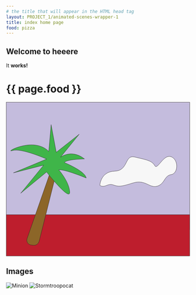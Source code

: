 ```yaml
---
# the title that will appear in the HTML head tag
layout: PROJECT_1/animated-scenes-wrapper-1
title: index home page
food: pizza
---
```


## Welcome to heeere

<div class="bacon" markdown="1">
  
It **works!**
  
</div>

<h1>{{ page.food }}</h1>

<div>
<svg xmlns="http://www.w3.org/2000/svg" viewBox="0 0 715.12 598.36"><defs><style>.cls-1{fill:#c4bcdd;}.cls-1,.cls-2,.cls-3,.cls-4,.cls-5{stroke:#231f20;stroke-miterlimit:10;}.cls-2{fill:#f7f7f7;}.cls-3{fill:#be1e2d;}.cls-4{fill:#8c6628;}.cls-5{fill:#3fb549;}</style></defs><g id="sky"><rect id="SkyPath" class="cls-1" x="0.5" y="0.5" width="714.12" height="495.55"/></g><g id="cloud"><path id="CloudPath" class="cls-2" d="M364.29,323s2.5-53.45,57.5-55.06S459.29,203,500.12,213s66.67,13.06,77.5,33.2,34.17-46.17,64.17-34.27,27.5,65.24,0,69.4-24.17,35.84-54.17,45-45.83-27.5-94.17-12.5-55.83,15-77.5,7.5S382.62,335.5,364.29,323Z" transform="translate(0.5 0.5)"/></g><g id="Foreground"><rect id="ForegroundPath" class="cls-3" x="0.5" y="437.61" width="714.12" height="160.25"/></g><g id="tree"><g id="TreeGroup"><path id="TreeTrunkPath" class="cls-4" d="M81,530l89.47-255.43h24.16L128,540.55A20.61,20.61,0,0,1,105.11,556l-11.85-1.66A18.87,18.87,0,0,1,81,530Z" transform="translate(0.5 0.5)"/><path id="TreeTopPath" class="cls-5" d="M157,271.25,56.3,353.75l89.17-109.17L28,274.58,157,220.91s-98.24-43.83-133.24-33,81.67-57.5,141.67,3.34l9.16-104.17,20,107.5,89.17-70-72.5,89.17s42.5-33.34,93.33,6.66c0,0-70.83.84-78.33,14.17,0,0,80.83,32.5,85,60,0,0-85-35-106.67-31.67,0,0,40.37,45.84,42.5,85.84S157,271.25,157,271.25Z" transform="translate(0.5 0.5)"/></g></g></svg>
</div>

## Images

![Minion](https://phillycheese007.github.io/webdesign-portfolio/assets/images/SVG/landscape-5.svg)
![Stormtroopocat](https://octodex.github.com/images/stormtroopocat.jpg "The Stormtroopocat")



